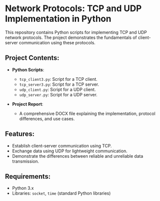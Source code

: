 # Network Protocols: TCP and UDP Implementation in Python

This repository contains Python scripts for implementing TCP and UDP network protocols. The project demonstrates the fundamentals of client-server communication using these protocols.

## Project Contents:
- **Python Scripts**:
  - `tcp_client3.py`: Script for a TCP client.
  - `tcp_server3.py`: Script for a TCP server.
  - `udp_client.py`: Script for a UDP client.
  - `udp_server.py`: Script for a UDP server.

- **Project Report**:
  - A comprehensive DOCX file explaining the implementation, protocol differences, and use cases.

## Features:
- Establish client-server communication using TCP.
- Exchange data using UDP for lightweight communication.
- Demonstrate the differences between reliable and unreliable data transmission.

## Requirements:
- Python 3.x
- Libraries: `socket`, `time` (standard Python libraries)
